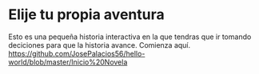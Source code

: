 # Elije tu propia aventura 

Esto es una pequeña historia interactiva en la que tendras que ir tomando deciciones para que la historia avance.
Comienza aquí. https://github.com/JosePalacios56/hello-world/blob/master/Inicio%20Novela



